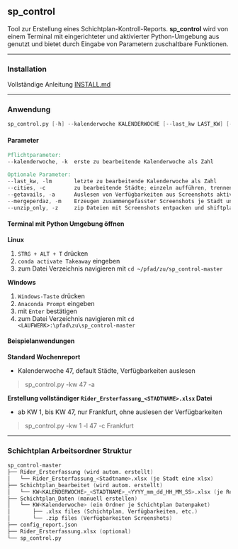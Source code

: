 ## sp_control
Tool zur Erstellung eines Schichtplan-Kontroll-Reports. **sp_control** wird von einem Terminal mit eingerichteter und aktivierter Python-Umgebung aus genutzt und bietet durch Eingabe von Parametern zuschaltbare Funktionen.

---
### Installation

Vollständige Anleitung [INSTALL.md](https://github.com/den-kar/sp_control/blob/master/INSTALL.md)

---
### Anwendung

```d
sp_control.py [-h] --kalenderwoche KALENDERWOCHE [--last_kw LAST_KW] [--cities [CITIES [CITIES ...]]] [--getavails] [--mergeperday] [--unzip_only]
```

#### Parameter
```v
Pflichtparameter:
--kalenderwoche, -k  erste zu bearbeitende Kalenderwoche als Zahl

Optionale Parameter:
--last_kw, -lm       letzte zu bearbeitende Kalenderwoche als Zahl
--cities, -c         zu bearbeitende Städte; einzeln aufführen, trennen mit Leerzeichen
--getavails, -a      Auslesen von Verfügbarkeiten aus Screenshots aktivieren
--mergeperdaz, -m    Erzeugen zusammengefasster Screenshots je Stadt und Tag
--unzip_only, -z     zip Dateien mit Screenshots entpacken und shiftplaner beenden
```

#### Terminal mit Python Umgebung öffnen
**Linux**
  1. `STRG + ALT + T` drücken
  1. `conda activate Takeaway` eingeben
  1. zum Datei Verzeichnis navigieren mit `cd ~/pfad/zu/sp_control-master`

**Windows**
  1. `Windows-Taste` drücken
  1. `Anaconda Prompt` eingeben
  1. mit `Enter` bestätigen
  1. zum Datei Verzeichnis navigieren mit `cd <LAUFWERK>:\pfad\zu\sp_control-master`

#### Beispielanwendungen

**Standard Wochenreport**
  - Kalenderwoche 47, default Städte, Verfügbarkeiten auslesen
> sp_control.py -kw 47 -a

**Erstellung vollständiger `Rider_Ersterfassung_<STADTNAME>.xlsx` Datei**
  - ab KW 1, bis KW 47, nur Frankfurt, ohne auslesen der Verfügbarkeiten
> sp_control.py -kw 1 -l 47 -c Frankfurt

---
### Schichtplan Arbeitsordner Struktur
```v
sp_control-master
├── Rider_Ersterfassung (wird autom. erstellt)
│   └── Rider_Ersterfassung_<Stadtname>.xlsx (je Stadt eine xlsx)
├── Schichtplan_bearbeitet (wird autom. erstellt)
│   └── KW<KALENDERWOCHE>_<STADTNAME>_<YYYY_mm_dd_HH_MM_SS>.xlsx (je Report eine xlsx)
├── Schichtplan_Daten (manuell erstellen)
│   └── KW<Kalenderwoche> (ein Ordner je Schichtplan Datenpaket)
│       ├── .xlsx files (Schichtplan, Verfügbarkeiten, etc.)
│       └── .zip files (Verfügbarkeiten Screenshots)
├── config_report.json
├── Rider_Ersterfassung.xlsx (optional)
└── sp_control.py
```
